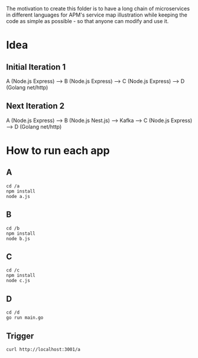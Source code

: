 The motivation to create this folder is to have a long chain of microservices in different languages for APM's service map illustration while keeping the code as simple as possible - so that anyone can modify and use it.

# Idea
## Initial Iteration 1
A (Node.js Express) --> B (Node.js Express) --> C (Node.js Express) --> D (Golang net/http)

## Next Iteration 2
A (Node.js Express) --> B (Node.js Nest.js) --> Kafka --> C (Node.js Express) --> D (Golang net/http)

# How to run each app
## A
```
cd /a
npm install
node a.js
```

## B
```
cd /b
npm install
node b.js
```

## C
```
cd /c
npm install
node c.js
```

## D
```
cd /d
go run main.go
```

## Trigger
```
curl http://localhost:3001/a
```